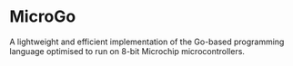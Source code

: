 # MicroGo

A lightweight and efficient implementation of the Go-based programming language optimised to run on 8-bit Microchip microcontrollers.